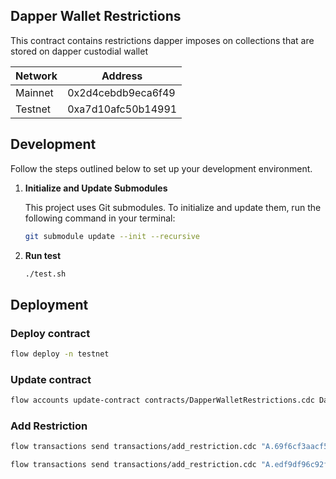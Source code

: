 ## Dapper Wallet Restrictions

This contract contains restrictions dapper imposes on collections that are stored on dapper custodial wallet

| Network | Address            |
|---------|--------------------|
| Mainnet | 0x2d4cebdb9eca6f49 |
| Testnet | 0xa7d10afc50b14991 |

## Development

Follow the steps outlined below to set up your development environment.

1. **Initialize and Update Submodules**

   This project uses Git submodules. To initialize and update them, run the following command in your terminal:

   ```bash
   git submodule update --init --recursive
   ```

2. **Run test**

   ```bash
   ./test.sh
   ```
   

## Deployment

### Deploy contract
```bash
flow deploy -n testnet
```

### Update contract
```bash
flow accounts update-contract contracts/DapperWalletRestrictions.cdc DapperWalletRestrictions --signer dapper-wallet-restrictions-testnet
```

### Add Restriction
```bash
flow transactions send transactions/add_restriction.cdc "A.69f6cf3aacf5b1b1.Magic.Collection" '{"CAN_INIT":true}' --signer dapper-wallet-restrictions-testnet -n testnet

flow transactions send transactions/add_restriction.cdc "A.edf9df96c92f4595.Pinnacle.NFT" '{"CAN_SELL":true, "CAN_TRADE":true, "CAN_TRADE_EXTERNAL":false, "CAN_TRADE_DIFF_NFT":false}' --signer dapper-wallet-restrictions-mainnet -n mainnet
```